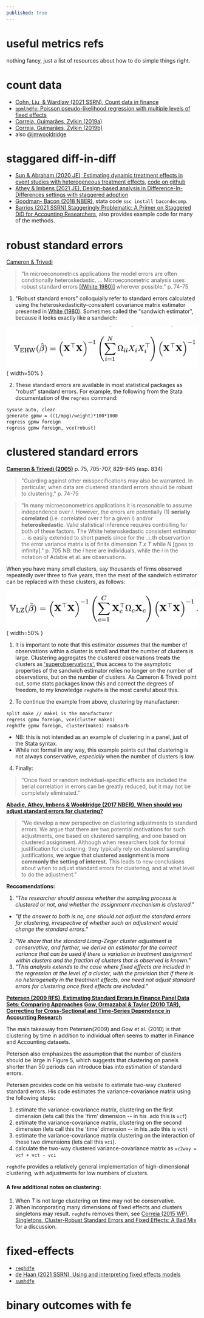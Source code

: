 ```yaml
---
published: true
---
```

# useful metrics refs

nothing fancy, just a list of resources about how to do simple things right.

# count data

- [Cohn, Liu, & Wardlaw (2021 SSRN), Count data in finance](https://papers.ssrn.com/sol3/papers.cfm?abstract_id=3794859)
- [`ppmlhdfe`: Poisson pseudo-likelihood regression with multiple levels of fixed effects](http://scorreia.com/software/ppmlhdfe/)
- [Correia, Guimarães, Zylkin (2019a)](http://scorreia.com/research/ppmlhdfe.pdf)
- [Correia, Guimarães, Zylkin (2019b)](http://scorreia.com/research/separation.pdf)
- also [@jmwooldridge](https://twitter.com/jmwooldridge/status/1402044602895503363)

# staggared diff-in-diff

- [Sun & Abraham (2020 JE), Estimating dynamic treatment effects in event studies with heterogeneous treatment effects](https://www.sciencedirect.com/science/article/pii/S030440762030378X), [code on github](https://github.com/lsun20/EventStudyInteract)
- [Athey & Imbens (2021 JE), Design-based analysis in Difference-In-Differences settings with staggered adoption](https://www.sciencedirect.com/science/article/pii/S0304407621000488)
- [Goodman- Bacon (2018 NBER)](https://www.nber.org/papers/w25018), stata code `ssc install bacondecomp`.
- [Barrios (2021 SSRN) Staggeringly Problematic: A Primer on Staggered DiD for Accounting Researchers](https://papers.ssrn.com/sol3/papers.cfm?abstract_id=3794859), also provides example code for many of the methods.

# robust standard errors

[Cameron & Trivedi](http://cameron.econ.ucdavis.edu/mmabook/mma.html)

> "In microeconometrics applications the model errors are often conditionally heteroskedastic. ... Microeconometric analysis uses robust standard errors [[(White 1980)]](https://www.jstor.org/stable/1912934) wherever possible." p. 74-75

  1. "Robust standard errors" colloquially refer to standard errors calculated using the heteroskedasticity-consistent covariance matrix estimator presented in [White (1980)](https://www.jstor.org/stable/1912934). Sometimes called the "sandwich estimator", because it looks exactly like a sandwich:

![Obviously a sandwich, from Adabie et al. (2017 NBER)](/assets/img/EHW.png){ width=50% }

  2. These standard errors are available in most statistical packages as "robust" standard errors. For example, the following from the Stata documentation of the `regress` command:

```
sysuse auto, clear
generate gpmw = ((1/mpg)/weight)*100*1000
regress gpmw foreign
regress gpmw foreign, vce(robust)
```

# clustered standard errors

[__Cameron & Trivedi (2005)__](http://cameron.econ.ucdavis.edu/mmabook/mma.html) p. 75, 705-707, 829-845 (esp. 834)

> "Guarding against other misspecifications may also be warranted. In particular, when data are clustered standard errors should be robust to clustering." p. 74-75

> "In many microeconometrics applications it is reasonable to assume independence over _i_. However, the errors are potentially (1) __serially correlated__ (i.e. correlated over _t_ for a given _i_) and/or __heteroskedastic__. Valid statistical inference requires controlling for both of these factors. The White heteroskedastic consistent estimator ... is easily extended to short panels since for the _i_th observartion the error variance matrix is of finite dimension _T x T_ while _N_ [goes to infinity]." p. 705 NB: the _i_ here are individuals, while the _i_ in the notation of Adabie et al. are observations.

When you have many small clusters, say thousands of firms observed repeatedly over three to five years, then the meat of the sandwich estimator can be replaced with these clusters, as follows:

![A modified sandwich, from Adabie et al. (2017 NBER)](/assets/img/LZ.png){ width=50% }

1. It is important to note that this estimator _assumes_ that the number of observations within a cluster is small and that the number of clusters is large. Clustering aggregates the clustered observations treats the clusters as ['superobservations'](https://www.stata.com/statalist/archive/2003-05/msg00550.html), thus access to the asymptotic properties of the sandwich estimator relies no longer on the number of observations, but on the number of clusters. As Cameron & Trivedi point out, some stats packages know this and correct the degrees of freedom, to my knowledge `reghdfe` is the most careful about this.

2. To continue the example from above, clustering by manufacturer:

```
split make // make1 is the manufacturer
regress gpmw foreign, vce(cluster make1)  
reghdfe gpmw foreign, cluster(make1) noabsorb
```
  - NB: this is not intended as an example of clustering in a panel, just of the Stata syntax.
  - While not formal in any way, this example points out that clustering is not always conservative, _especially_ when the number of clusters is low.

4. Finally:

> "Once fixed or random individual-specific effects are included the serial correlation in errors can be greatly reduced, but it may not be completely eliminated."


[__Abadie, Athey, Imbens & Wooldridge (2017 NBER), When should you adjust standard errors for clustering?__](https://www.nber.org/papers/w24003)

> "We develop a new perspective on clustering adjustments to standard errors. We argue that there are two potential motivations for such adjustments, one based on clustered sampling, and one based on clustered assignment. Although when researchers look for formal justification for clustering, they typically rely on clustered sampling justifications, __we argue that clustered assignment is more commonly the setting of interest.__ This leads to new conclusions about when to adjust standard errors for clustering, and at what level to do the adjustment."

__Reccomendations:__

1. _"The researcher should assess whether the sampling process is clustered or not, and whether the assignment mechanism is clustered."_
  - _"If the answer to both is no, one should not adjust the standard errors for clustering, irrespective of whether such an adjustment would change the standard errors."_
2. _"We show that the standard Liang-Zeger cluster adjustment is conservative, and further, we derive an estimator for the correct variance that can be used if there is variation in treatment assignment within clusters and the fraction of clusters that is observed is known."_
3. _"This analysis extends to the case where fixed effects are included in the regression at the level of a cluster, with the provision that if there is no heterogeneity in the treatment effects, one need not adjust standard errors for clustering once fixed effects are included."_

[__Petersen (2009 RFS), Estimating Standard Errors in Finance Panel Data Sets: Comparing Approaches__](https://academic.oup.com/rfs/article/22/1/435/1585940?login=true)
[__Gow, Ormazabal & Taylor (2010 TAR), Correcting for Cross‐Sectional and Time‐Series Dependence in Accounting Research__](https://meridian.allenpress.com/accounting-review/article-abstract/85/2/483/53814/Correcting-for-Cross-Sectional-and-Time-Series)

The main takeaway from Petersen(2009) and Gow et al. (2010) is that clustering by time in addition to individual often seems to matter in Finance and Accounting datasets.

Peterson also emphasizes the assumption that the number of clusters should be large in Figure 5, which suggests that clustering on panels shorter than 50 periods can introduce bias into estimation of standard errors.

Petersen provides code on his website to estimate two-way clustered standard errors. His code estimates the variance-covariance matrix using the following steps:

1. estimate the variance-covariance matrix, clustering on the first dimension (lets call this the 'firm' dimension -- in his .ado this is `vcf`)
2. estimate the variance-covariance matrix, clustering on the second dimension (lets call this the 'time' dimension -- in his .ado this is `vct`)
3. estimate the variance-covariance matrix clustering on the interaction of these two dimensions (lets call this `vci`).
4. calculate the two-way clustered variance-covariance matrix as `vc2way = vcf + vct - vci`

`reghdfe` provides a relatively general implementation of high-dimensional clustering, with adjustments for low numbers of clusters. 

#### A few additional notes on clustering:

  1. When _T_ is not large clustering on time may not be conservative.
  2. When incorporating many dimensions of fixed effects and clusters singletons may result. `reghdfe` removes them, see [Correia (2015 WP), Singletons, Cluster-Robust Standard Errors and Fixed Effects: A Bad Mix](http://scorreia.com/research/singletons.pdf) for a discussion.


# fixed-effects

- [`reghdfe`](http://scorreia.com/software/reghdfe/)
- [de Haan (2021 SSRN), Using and interpreting fixed effects models](https://papers.ssrn.com/sol3/papers.cfm?abstract_id=3699777)
- [`sumhdfe`](https://github.com/ed-dehaan/sumhdfe)

# binary outcomes with fe

